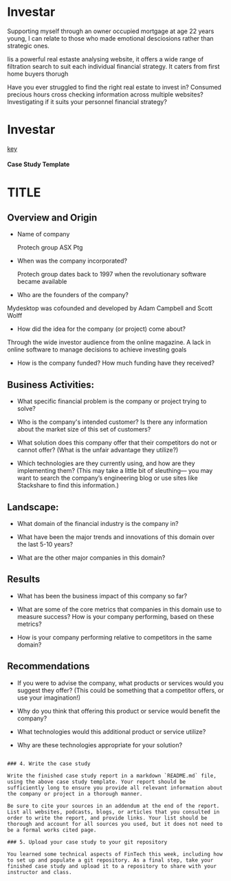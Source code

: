 # Investar

Supporting myself through an owner occupied mortgage at age 22 years young, I can relate to those who made emotional desciosions rather than strategic ones.


Iis a powerful real estaste analysing website, it offers a wide range of filtration search to suit each individual financial strategy. It caters from first home buyers thorugh 
 


Have you ever struggled to find the right real estate to invest in?
Consumed precious hours cross checking information across multiple websites? 
Investigating if it suits your personnel financial strategy?

# Investar 

[key](https://www.google.com/)

#### Case Study Template


# TITLE

## Overview and Origin

* Name of company

   Protech group ASX Ptg

* When was the company incorporated?

  Protech group dates back to 1997 when the revolutionary software became available 

* Who are the founders of the company?

Mydesktop was cofounded and developed by Adam Campbell and Scott Wolff

* How did the idea for the company (or project) come about?

Through the wide investor audience from the online magazine. A lack in online software to manage decisions to achieve investing goals


* How is the company funded? How much funding have they received?


## Business Activities:

* What specific financial problem is the company or project trying to solve?

* Who is the company's intended customer?  Is there any information about the market size of this set of customers?

* What solution does this company offer that their competitors do not or cannot offer? (What is the unfair advantage they utilize?)

* Which technologies are they currently using, and how are they implementing them? (This may take a little bit of sleuthing–– you may want to search the company’s engineering blog or use sites like Stackshare to find this information.)

## Landscape:

* What domain of the financial industry is the company in?

* What have been the major trends and innovations of this domain over the last 5-10 years?

* What are the other major companies in this domain?

## Results

* What has been the business impact of this company so far?

* What are some of the core metrics that companies in this domain use to measure success? How is your company performing, based on these metrics?

* How is your company performing relative to competitors in the same domain?

## Recommendations

* If you were to advise the company, what products or services would you suggest they offer? (This could be something that a competitor offers, or use your imagination!)

* Why do you think that offering this product or service would benefit the company?

* What technologies would this additional product or service utilize?

* Why are these technologies appropriate for your solution?
```

### 4. Write the case study

Write the finished case study report in a markdown `README.md` file, using the above case study template. Your report should be sufficiently long to ensure you provide all relevant information about the company or project in a thorough manner.

Be sure to cite your sources in an addendum at the end of the report. List all websites, podcasts, blogs, or articles that you consulted in order to write the report, and provide links. Your list should be thorough and account for all sources you used, but it does not need to be a formal works cited page.

### 5. Upload your case study to your git repository

You learned some technical aspects of FinTech this week, including how to set up and populate a git repository. As a final step, take your finished case study and upload it to a repository to share with your instructor and class.
